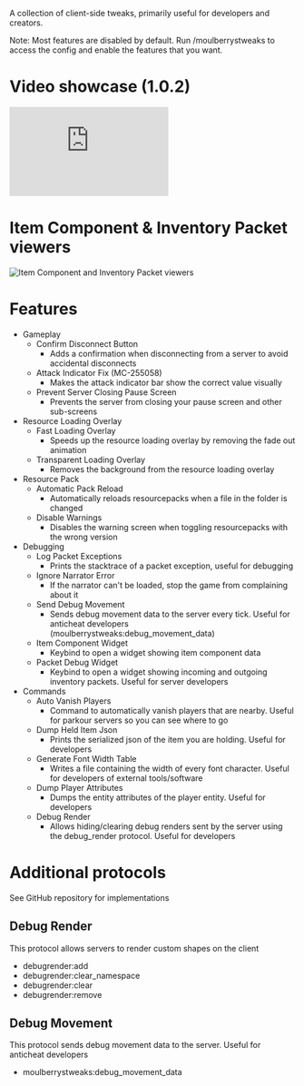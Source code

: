 A collection of client-side tweaks, primarily useful for developers and creators.

Note: Most features are disabled by default. Run /moulberrystweaks to access the config and enable the features that you want.

# Video showcase (1.0.2)

<iframe width="280" height="157" src="https://www.youtube-nocookie.com/embed/tkA7_r8xhYM" title="YouTube video player" frameborder="0" allow="accelerometer; autoplay; clipboard-write; encrypted-media; gyroscope; picture-in-picture; web-share" allowfullscreen></iframe>

# Item Component & Inventory Packet viewers

![Item Component and Inventory Packet viewers](https://cdn.modrinth.com/data/cached_images/89b5d4a7459b88781705ad86d1f762036d2f34fb.png)

# Features
- Gameplay
    - Confirm Disconnect Button
        - Adds a confirmation when disconnecting from a server to avoid accidental disconnects
    - Attack Indicator Fix (MC-255058)
        - Makes the attack indicator bar show the correct value visually
    - Prevent Server Closing Pause Screen
        - Prevents the server from closing your pause screen and other sub-screens
- Resource Loading Overlay
    - Fast Loading Overlay
        - Speeds up the resource loading overlay by removing the fade out animation
    - Transparent Loading Overlay
        - Removes the background from the resource loading overlay
- Resource Pack
    - Automatic Pack Reload
        - Automatically reloads resourcepacks when a file in the folder is changed
    - Disable Warnings
        - Disables the warning screen when toggling resourcepacks with the wrong version
- Debugging
    - Log Packet Exceptions
        - Prints the stacktrace of a packet exception, useful for debugging
    - Ignore Narrator Error
        - If the narrator can't be loaded, stop the game from complaining about it
    - Send Debug Movement
        - Sends debug movement data to the server every tick. Useful for anticheat developers (moulberrystweaks:debug_movement_data)
    - Item Component Widget
        - Keybind to open a widget showing item component data
    - Packet Debug Widget
        - Keybind to open a widget showing incoming and outgoing inventory packets. Useful for server developers
- Commands
    - Auto Vanish Players
        - Command to automatically vanish players that are nearby. Useful for parkour servers so you can see where to go
    - Dump Held Item Json
        - Prints the serialized json of the item you are holding. Useful for developers
    - Generate Font Width Table
        - Writes a file containing the width of every font character. Useful for developers of external tools/software
    - Dump Player Attributes
        - Dumps the entity attributes of the player entity. Useful for developers
    - Debug Render
        - Allows hiding/clearing debug renders sent by the server using the debug_render protocol. Useful for developers

# Additional protocols
See GitHub repository for implementations

## Debug Render
This protocol allows servers to render custom shapes on the client
- debugrender:add
- debugrender:clear_namespace
- debugrender:clear
- debugrender:remove
## Debug Movement
This protocol sends debug movement data to the server. Useful for anticheat developers
- moulberrystweaks:debug_movement_data

